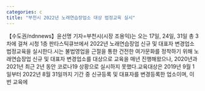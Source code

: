 ```yaml
---
categories: c
title: "부천시 2022년 노래연습장업소 대상 법정교육 실시"
---
```

【수도권/ndnnews】윤선명 기자=부천시(시장 조용익)는 오는 17일, 24일, 31일 총 3차에 걸쳐 시청 1층 판타스틱큐브에서 2022년 노래연습장업 신규 및 대표자 변경업소 법정교육을 실시한다.시는 불법영업을 근절을 통한 건전한 여가문화를 정착하기 위해 노래연습장업 신규 및 대표자 변경업소를 대상으로 교육을 매년 진행해왔으나, 2020년과 2021년 최근 2년 동안 코로나19 상황으로 실시하지 못했다.교육대상은 2019년 9월 1일부터 2022년 8월 31일까지 기간 중 신규등록 및 대표자를 변경등록한 업소이며, 이번 교육에